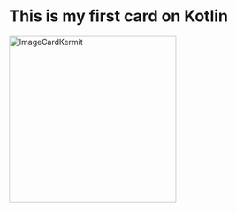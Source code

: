 # This is my first card on Kotlin

<img width="302" alt="ImageCardKermit" src="https://github.com/BoyanPavlov/ImageCardWithKermit/assets/57092133/449be6b6-c86a-4950-bec8-325fefdc96f3">
